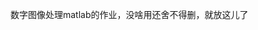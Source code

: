 
<!---
d1d2d3d/d1d2d3d is a ✨ special ✨ repository because its `README.md` (this file) appears on your GitHub profile.
You can click the Preview link to take a look at your changes.
--->
数字图像处理matlab的作业，没啥用还舍不得删，就放这儿了
